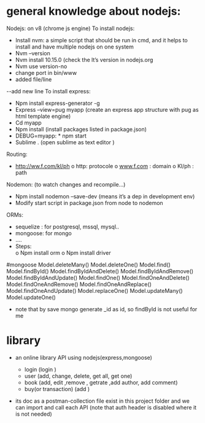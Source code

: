 # general knowledge about nodejs:
Nodejs: on v8 (chrome js engine)
To install nodejs:
-	Install nvm: a simple script that should be run in cmd, and it helps to install and have multiple nodejs on one system
-	Nvm –version  
-	Nvm install 10.15.0 (check the lt’s version in nodejs.org
-	Nvm use version-no
-   change port in bin/www
- added file/line



--add new line 
To install express:
-	Npm install express-generator  -g
-	Express –view=pug   myapp  (create an express app structure with pug as html template engine)
-	Cd myapp
-	Npm install (install packages listed in package.json)	
-	DEBUG=myapp: * npm start
-	Sublime .  (open sublime as text editor )

Routing:
-	http://ww.f.com/kl/ph
o	http:   protocole
o	www.f.com   : domain
o	Kl/ph   : path 

Nodemon: (to watch changes and recompile…)
-	Npm install nodemon –save-dev (means it’s a dep in development env)
-	Modify start script in package.json from node to nodemon

ORMs: 
-	sequelize : for postgresql, mssql, mysql..  
-	mongoose: for mongo
-	….
-	Steps:  
o	Npm install orm
o	Npm install driver

#mongoose
Model.deleteMany()
Model.deleteOne()
Model.find()
Model.findById()
Model.findByIdAndDelete()
Model.findByIdAndRemove()
Model.findByIdAndUpdate()
Model.findOne()
Model.findOneAndDelete()
Model.findOneAndRemove()
Model.findOneAndReplace()
Model.findOneAndUpdate()
Model.replaceOne()
Model.updateMany()
Model.updateOne()

- note that by save mongo generate _id as id, so findById is not useful for me

# library
- an online library API using nodejs(express,mongoose)

    - login (login )
    - user (add, change, delete, get all, get one)
    - book (add, edit ,remove , getrate ,add author, add comment)
    - buy(or transaction) (add )

- its doc as a postman-collection file exist in this project folder and we can import and call each API
(note that auth header is disabled where it is not needed)
